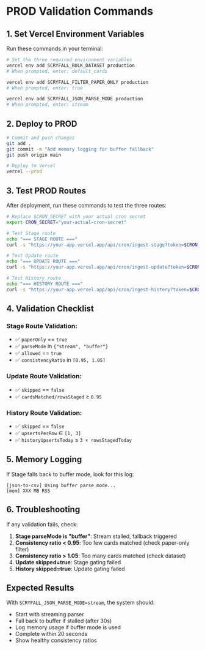 # PROD Validation Commands

## 1. Set Vercel Environment Variables

Run these commands in your terminal:

```bash
# Set the three required environment variables
vercel env add SCRYFALL_BULK_DATASET production
# When prompted, enter: default_cards

vercel env add SCRYFALL_FILTER_PAPER_ONLY production  
# When prompted, enter: true

vercel env add SCRYFALL_JSON_PARSE_MODE production
# When prompted, enter: stream
```

## 2. Deploy to PROD

```bash
# Commit and push changes
git add .
git commit -m "Add memory logging for buffer fallback"
git push origin main

# Deploy to Vercel
vercel --prod
```

## 3. Test PROD Routes

After deployment, run these commands to test the three routes:

```bash
# Replace $CRON_SECRET with your actual cron secret
export CRON_SECRET="your-actual-cron-secret"

# Test Stage route
echo "=== STAGE ROUTE ==="
curl -s "https://your-app.vercel.app/api/cron/ingest-stage?token=$CRON_SECRET" | jq '.'

# Test Update route  
echo "=== UPDATE ROUTE ==="
curl -s "https://your-app.vercel.app/api/cron/ingest-update?token=$CRON_SECRET" | jq '.'

# Test History route
echo "=== HISTORY ROUTE ==="
curl -s "https://your-app.vercel.app/api/cron/ingest-history?token=$CRON_SECRET" | jq '.'
```

## 4. Validation Checklist

### Stage Route Validation:
- ✅ `paperOnly` == `true`
- ✅ `parseMode` in `{"stream", "buffer"}`
- ✅ `allowed` == `true`
- ✅ `consistencyRatio` in `[0.95, 1.05]`

### Update Route Validation:
- ✅ `skipped` == `false`
- ✅ `cardsMatched/rowsStaged` ≥ `0.95`

### History Route Validation:
- ✅ `skipped` == `false`
- ✅ `upsertsPerRow` ∈ `[1, 3]`
- ✅ `historyUpsertsToday` ≤ `3 × rowsStagedToday`

## 5. Memory Logging

If Stage falls back to buffer mode, look for this log:
```
[json-to-csv] Using buffer parse mode...
[mem] XXX MB RSS
```

## 6. Troubleshooting

If any validation fails, check:

1. **Stage parseMode is "buffer"**: Stream stalled, fallback triggered
2. **Consistency ratio < 0.95**: Too few cards matched (check paper-only filter)
3. **Consistency ratio > 1.05**: Too many cards matched (check dataset)
4. **Update skipped=true**: Stage gating failed
5. **History skipped=true**: Update gating failed

## Expected Results

With `SCRYFALL_JSON_PARSE_MODE=stream`, the system should:
- Start with streaming parser
- Fall back to buffer if stalled (after 30s)
- Log memory usage if buffer mode is used
- Complete within 20 seconds
- Show healthy consistency ratios
